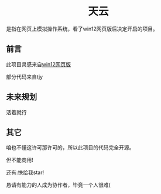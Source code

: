 <h1 align="center">天云</h1>

是指在网页上模拟操作系统，看了win12网页版后决定开启的项目。

## 前言

此项目灵感来自[win12网页版](https://github.com/tjy-gitnub/win12)

部分代码来自tjy

## 未来规划

活着就行

## 其它
咱也不懂这许可那许可的，所以此项目的代码完全开源。

但不能商用!

还有:快给我star!

恳请有能力的人成为协作者，毕竟一个人很难(